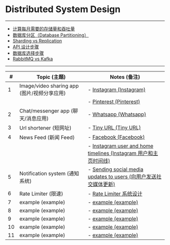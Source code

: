 # Distributed System Design

---

- [计算每月需要的存储量和吞吐量](https://github.com/uwspstar/20-Day-Challenge-List/blob/main/System%20Design/Distributed%20System%20design/%E8%AE%BE%E8%AE%A1%E4%B8%80%E4%B8%AA%E7%B3%BB%E7%BB%9F/%E8%AE%A1%E7%AE%97%E6%AF%8F%E6%9C%88%E9%9C%80%E8%A6%81%E7%9A%84%E5%AD%98%E5%82%A8%E9%87%8F%E5%92%8C%E5%90%9E%E5%90%90%E9%87%8F.md)
- [数据库分区（Database Partitioning）](https://github.com/uwspstar/20-Day-Challenge-List/blob/main/System%20Design/Distributed%20System%20design/%E8%AE%BE%E8%AE%A1%E4%B8%80%E4%B8%AA%E7%B3%BB%E7%BB%9F/%E6%95%B0%E6%8D%AE%E5%BA%93%E5%88%86%E5%8C%BA_Database%20Partitioning.md)
- [Sharding vs Replication](https://github.com/uwspstar/20-Day-Challenge-List/blob/main/System%20Design/Distributed%20System%20design/%E8%AE%BE%E8%AE%A1%E4%B8%80%E4%B8%AA%E7%B3%BB%E7%BB%9F/Sharding%20vs%20Replication.md)
- [API 设计步骤](https://github.com/uwspstar/20-Day-Challenge-List/blob/main/System%20Design/Distributed%20System%20design/%E8%AE%BE%E8%AE%A1%E4%B8%80%E4%B8%AA%E7%B3%BB%E7%BB%9F/API%20%E8%AE%BE%E8%AE%A1%E6%AD%A5%E9%AA%A4.md)
- [数据库选择步骤](https://github.com/uwspstar/20-Day-Challenge-List/blob/main/System%20Design/Distributed%20System%20design/%E8%AE%BE%E8%AE%A1%E4%B8%80%E4%B8%AA%E7%B3%BB%E7%BB%9F/%E6%95%B0%E6%8D%AE%E5%BA%93%E9%80%89%E6%8B%A9%E6%AD%A5%E9%AA%A4.md)
- [RabbitMQ vs Kafka](https://github.com/uwspstar/20-Day-Challenge-List/blob/main/System%20Design/Distributed%20System%20design/%E8%AE%BE%E8%AE%A1%E4%B8%80%E4%B8%AA%E7%B3%BB%E7%BB%9F/RabbitMQ%20vs%20Kafka.md)


---

| #  | Topic (主题)               | Notes (备注)                                     |
|----|----------------------------|-------------------------------------------------|
| 1  | Image/video sharing app (图片/视频分享应用)  | - [Instagram (Instagram)](https://github.com/uwspstar/20-Day-Challenge-List/blob/main/System%20Design/Distributed%20System%20design/%E8%AE%BE%E8%AE%A1%E4%B8%80%E4%B8%AA%E7%B3%BB%E7%BB%9F/Instagram%20%E7%B3%BB%E7%BB%9F%E8%AE%BE%E8%AE%A1.md)                         |
|    |                            | - [Pinterest (Pinterest)](https://github.com/uwspstar/20-Day-Challenge-List/blob/main/System%20Design/Distributed%20System%20design/%E8%AE%BE%E8%AE%A1%E4%B8%80%E4%B8%AA%E7%B3%BB%E7%BB%9F/Pinterest%20%E7%B3%BB%E7%BB%9F%E8%AE%BE%E8%AE%A1.md)                         |
| 2  | Chat/messenger app (聊天/消息应用)         | - [Whatsapp (Whatsapp) ](https://github.com/uwspstar/20-Day-Challenge-List/blob/main/System%20Design/Distributed%20System%20design/%E8%AE%BE%E8%AE%A1%E4%B8%80%E4%B8%AA%E7%B3%BB%E7%BB%9F/WhatsApp%20%E7%B3%BB%E7%BB%9F%E8%AE%BE%E8%AE%A1.md)                         |
| 3  | Url shortener (短网址)                    | - [Tiny URL (Tiny URL) ](https://github.com/uwspstar/20-Day-Challenge-List/blob/main/System%20Design/Distributed%20System%20design/%E8%AE%BE%E8%AE%A1%E4%B8%80%E4%B8%AA%E7%B3%BB%E7%BB%9F/Tiny%20URL%20%E7%B3%BB%E7%BB%9F%E8%AE%BE%E8%AE%A1.md)                         |
| 4  | News Feed (新闻 Feed)                   | - [Facebook (Facebook)](https://github.com/uwspstar/20-Day-Challenge-List/blob/main/System%20Design/Distributed%20System%20design/%E8%AE%BE%E8%AE%A1%E4%B8%80%E4%B8%AA%E7%B3%BB%E7%BB%9F/%E8%AE%BE%E8%AE%A1%E4%B8%80%E4%B8%AA%E7%B1%BB%E4%BC%BC%E4%BA%8E%20Facebook%20%E7%9A%84%E7%B3%BB%E7%BB%9F.md)                          |
|    |                            | - [Instagram user and home timelines (Instagram 用户和主页时间线)](https://github.com/uwspstar/20-Day-Challenge-List/blob/main/System%20Design/Distributed%20System%20design/%E8%AE%BE%E8%AE%A1%E4%B8%80%E4%B8%AA%E7%B3%BB%E7%BB%9F/%E7%94%A8%E6%88%B7%E5%92%8C%E4%B8%BB%E9%A1%B5%E6%97%B6%E9%97%B4%E7%BA%BF%E7%B3%BB%E7%BB%9F%E8%AE%BE%E8%AE%A1.md) |
| 5  | Notification system (通知系统)             | - [Sending social media updates to users (向用户发送社交媒体更新) ](https://github.com/uwspstar/20-Day-Challenge-List/blob/main/System%20Design/Distributed%20System%20design/%E8%AE%BE%E8%AE%A1%E4%B8%80%E4%B8%AA%E7%B3%BB%E7%BB%9F/%E5%90%91%E7%94%A8%E6%88%B7%E5%8F%91%E9%80%81%E7%A4%BE%E4%BA%A4%E5%AA%92%E4%BD%93%E6%9B%B4%E6%96%B0%E7%B3%BB%E7%BB%9F%E8%AE%BE%E8%AE%A1.md)|
| 6  | Rate Limiter (限速)             | - [Rate Limiter 系统设计](https://github.com/uwspstar/20-Day-Challenge-List/blob/main/System%20Design/Distributed%20System%20design/%E8%AE%BE%E8%AE%A1%E4%B8%80%E4%B8%AA%E7%B3%BB%E7%BB%9F/Rate%20Limiter%20%E7%B3%BB%E7%BB%9F%E8%AE%BE%E8%AE%A1.md)|
| 7  | example (example)             | - [example (example) ]()|
| 8  | example (example)             | - [example (example) ]()|
| 9  | example (example)             | - [example (example) ]()|
| 10  | example (example)             | - [example (example) ]()|
| 11  | example (example)             | - [example (example) ]()|

